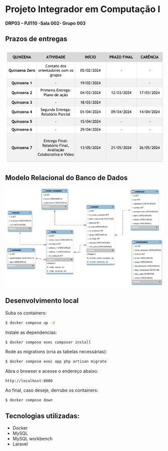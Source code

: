 # Projeto Integrador em Computação I
**DRP03 – PJI110 -Sala 002- Grupo 003**

## Prazos de entregas

![calendario](image/calendario.png)

## Modelo Relacional do Banco de Dados

![mr](image/diagrama_er_pi.png)


## Desenvolvimento local

Suba os containers:

```sh
$ docker compose up -d
```

Instale as dependencias:

```sh
$ docker compose exec composer install
```

Rode as migrations (cria as tabelas necessárias):

```sh
$ docker compose exec app php artisan migrate
```

Abra o browser e acesse o endereço abaixo:

```
http://localhost:8000
```

Ao final, caso deseje, derrube os containers:

```sh
$ docker compose down
```

## Tecnologias utilizadas:

* Docker
* MySQL
* MySQL workbench
* Laravel